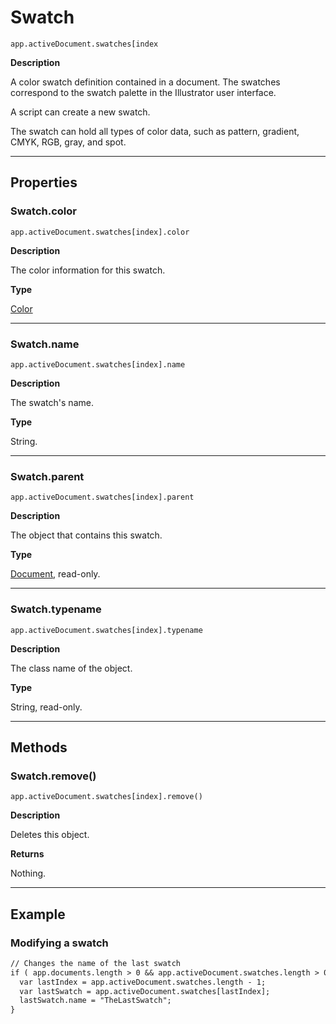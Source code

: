 # Swatch

`app.activeDocument.swatches[index`

**Description**

A color swatch definition contained in a document. The swatches correspond to the swatch palette in the Illustrator user interface.

A script can create a new swatch.

The swatch can hold all types of color data, such as pattern, gradient, CMYK, RGB, gray, and spot.

---

## Properties

### Swatch.color

`app.activeDocument.swatches[index].color`

**Description**

The color information for this swatch.

**Type**

[Color](./Color.md)

---

### Swatch.name

`app.activeDocument.swatches[index].name`

**Description**

The swatch's name.

**Type**

String.

---

### Swatch.parent

`app.activeDocument.swatches[index].parent`

**Description**

The object that contains this swatch.

**Type**

[Document](./Document.md), read-only.

---

### Swatch.typename

`app.activeDocument.swatches[index].typename`

**Description**

The class name of the object.

**Type**

String, read-only.

---

## Methods

### Swatch.remove()

`app.activeDocument.swatches[index].remove()`

**Description**

Deletes this object.

**Returns**

Nothing.

---

## Example

### Modifying a swatch

```default
// Changes the name of the last swatch
if ( app.documents.length > 0 && app.activeDocument.swatches.length > 0 ) {
  var lastIndex = app.activeDocument.swatches.length - 1;
  var lastSwatch = app.activeDocument.swatches[lastIndex];
  lastSwatch.name = "TheLastSwatch";
}
```

